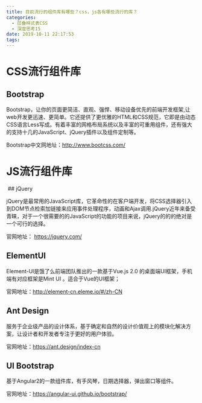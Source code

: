 ```yaml
---
title: 目前流行的组件库有哪些？css，js各有哪些流行的库？
categories:
  - 层叠样式表CSS
  - 深度思考15
date: 2019-10-11 22:17:53
tags:
---
```

# CSS流行组件库

## Bootstrap 

Bootstrap，让你的页面更简洁、直观、强悍、移动设备优先的前端开发框架,让web开发更迅速、更简单。它还提供了更优雅的HTML和CSS规范，它即是由动态CSS语言Less写成。有着丰富的网格布局系统以及丰富的可重用组件，还有强大的支持十几的JavaScript、jQuery插件以及组件定制等。

Bootstrap中文网地址：http://www.bootcss.com/



# JS流行组件库

 ## jQuery 

jQuery是最常用的JavaScript库，它革命性的在客户端开发，将CSS选择器引入到DOM节点检索加链接来应用事件处理程序，动画和Ajax调用.jQuery近年来备受青睐，对于一个很需要的的JavaScript的功能的项目来说，jQuery的的的绝对是一个可行的选择。

官网地址： https://jquery.com/ 

## ElementUI

Element-Ul是饿了么前端团队推出的一款基于Vue.js 2.0 的桌面端UI框架，手机端有对应框架是Mint UI 。适合于Vue的UI框架；

官网地址：http://element-cn.eleme.io/#/zh-CN

## Ant Design

服务于企业级产品的设计体系，基于确定和自然的设计价值观上的模块化解决方案，让设计者和开发者专注于更好的用户体验。 

官网地址：<https://ant.design/index-cn> 

## UI Bootstrap

基于Angular2的一款组件库，有手风琴，日期选择器，弹出窗口等组件。

官网地址：<https://angular-ui.github.io/bootstrap/> 